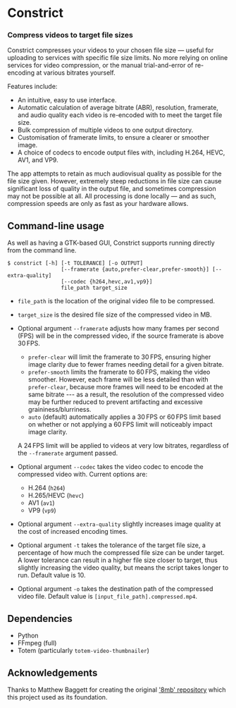 # Constrict
### Compress videos to target file sizes

Constrict compresses your videos to your chosen file size — useful for uploading to services with specific file size limits. No more relying on online services for video compression, or the manual trial-and-error of re-encoding at various bitrates yourself.

Features include:

- An intuitive, easy to use interface.
- Automatic calculation of average bitrate (ABR), resolution, framerate, and audio quality each video is re-encoded with to meet the target file size.
- Bulk compression of multiple videos to one output directory.
- Customisation of framerate limits, to ensure a clearer or smoother image.
- A choice of codecs to encode output files with, including H.264, HEVC, AV1, and VP9.

The app attempts to retain as much audiovisual quality as possible for the file size given. However, extremely steep reductions in file size can cause significant loss of quality in the output file, and sometimes compression may not be possible at all. All processing is done locally — and as such, compression speeds are only as fast as your hardware allows.

## Command-line usage
As well as having a GTK-based GUI, Constrict supports running directly from the command line.
```
$ constrict [-h] [-t TOLERANCE] [-o OUTPUT]
                 [--framerate {auto,prefer-clear,prefer-smooth}] [--extra-quality]
                 [--codec {h264,hevc,av1,vp9}]
                 file_path target_size
```

- `file_path` is the location of the original video file to be compressed.
- `target_size` is the desired file size of the compressed video in MB.
- Optional argument `--framerate` adjusts how many frames per second (FPS) will be in the compressed video, if the source framerate is above 30 FPS.
  - `prefer-clear` will limit the framerate to 30 FPS, ensuring higher image clarity due to fewer frames needing detail for a given bitrate. 
  - `prefer-smooth` limits the framerate to 60 FPS, making the video smoother. However, each frame will be less detailed than with `prefer-clear`, because more frames will need to be encoded at the same bitrate --- as a result, the resolution of the compressed video may be further reduced to prevent artifacting and excessive graininess/blurriness.
  - `auto` (default) automatically applies a 30 FPS or 60 FPS limit based on whether or not applying a 60 FPS limit will noticeably impact image clarity.
	
  A 24 FPS limit will be applied to videos at very low bitrates, regardless of the `--framerate` argument passed.
- Optional argument `--codec` takes the video codec to encode the compressed video with. Current options are:
    * H.264 (`h264`)
    * H.265/HEVC (`hevc`)
    * AV1 (`av1`)
    * VP9 (`vp9`)
- Optional argument `--extra-quality` slightly increases image quality at the cost of increased encoding times.
- Optional argument `-t` takes the tolerance of the target file size, a percentage of how much the compressed file size can be under target. A lower tolerance can result in a higher file size closer to target, thus slightly increasing the video quality, but means the script takes longer to run. Default value is 10.
- Optional argument `-o` takes the destination path of the compressed video file. Default value is `[input_file_path].compressed.mp4`.

## Dependencies
- Python
- FFmpeg (full)
- Totem (particularly `totem-video-thumbnailer`)

## Acknowledgements
Thanks to Matthew Baggett for creating the original ['8mb' repository](https://github.com/matthewbaggett/8mb) which this project used as its foundation.
